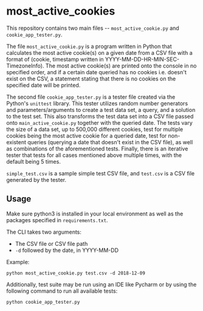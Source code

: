 # most_active_cookies

This repository contains two main files -- `most_active_cookie.py` and `cookie_app_tester.py`. 

The file `most_active_cookie.py` is a program written in Python that calculates the most active cookie(s) on a given date from a CSV file with a format of (cookie, timestamp written in YYYY-MM-DD-HR-MIN-SEC-TimezoneInfo). 
The most active cookie(s) are printed onto the console in no specified order, and if a certain date queried has no cookies i.e. doesn't exist on the CSV, 
a statement stating that there is no cookies on the specified date will be printed.

The second file `cookie_app_tester.py` is a tester file created via the Python's `unittest` library.
This tester utilizes random number generators and parameters/arguments to create a test data set, a query, and a solution to the test set. 
This also transforms the test data set into a CSV file passed onto `main_active_cookie.py` together with the queried date.
The tests vary the size of a data set, up to 500,000 different cookies, test for multiple cookies being the most active cookie for a queried date, test for non-existent queries (querying a date that doesn't exist in the CSV file), as well as combinations of the aforementioned tests.
Finally, there is an iterative tester that tests for all cases mentioned above multiple times, with the default being 5 times. 

`simple_test.csv` is a sample simple test CSV file, and `test.csv` is a CSV file generated by the tester.

## Usage

Make sure python3 is installed in your local environment as well as the packages specified in `requirements.txt`.

The CLI takes two arguments: 

  * The CSV file or CSV file path
  * `-d` followed by the date, in YYYY-MM-DD

Example: 

`python most_active_cookie.py test.csv -d 2018-12-09`

Additionally, test suite may be run using an IDE like Pycharm or by using the following command to run all available tests:

`python cookie_app_tester.py`

